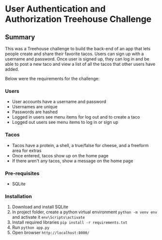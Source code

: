 # User Authentication and Authorization Treehouse Challenge

## Summary

This was a Treehouse challenge to build the back-end of an app that lets people create and share their favorite tacos. Users can sign up with a username and password. Once user is signed up, they can log in and be able to post a new taco and view a list of all the tacos that other users have added.

Below were the requirements for the challenge:

### Users

* User accounts have a username and password
* Usernames are unique
* Passwords are hashed
* Logged in users see menu items for log out and to create a taco
* Logged out users see menu items to log in or sign up

### Tacos

* Tacos have a protein, a shell, a true/false for cheese, and a freeform area for extras
* Once entered, tacos show up on the home page
* If there aren't any tacos, show a message on the home page

### Pre-requisites

- SQLite

### Installation

1. Download and install SQLite
2. In project folder, create a python virtual environment `python -m venv env` and activate it `env\Scripts\activate`
3. Install required libraries `pip install -r requirements.txt`
4. Run `python app.py`
5. Open browser `http://localhost:8000/`



